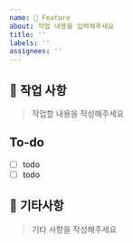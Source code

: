 ```yaml
---
name: 🌟 Feature
about: 작업 내용을 입력해주세요
title: ''
labels: ''
assignees: ''
---
```


## 📑 작업 사항

> 작업할 내용을 작성해주세요

## To-do
- [ ] todo
- [ ] todo

## 🎸 기타사항

> 기타 사항을 작성해주세요
